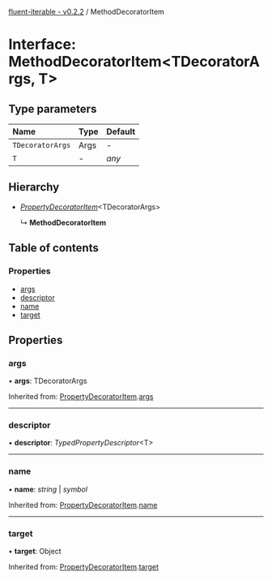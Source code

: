 [fluent-iterable - v0.2.2](../README.md) / MethodDecoratorItem

# Interface: MethodDecoratorItem<TDecoratorArgs, T\>

## Type parameters

Name | Type | Default |
:------ | :------ | :------ |
`TDecoratorArgs` | Args | - |
`T` | - | *any* |

## Hierarchy

* [*PropertyDecoratorItem*](propertydecoratoritem.md)<TDecoratorArgs\>

  ↳ **MethodDecoratorItem**

## Table of contents

### Properties

- [args](methoddecoratoritem.md#args)
- [descriptor](methoddecoratoritem.md#descriptor)
- [name](methoddecoratoritem.md#name)
- [target](methoddecoratoritem.md#target)

## Properties

### args

• **args**: TDecoratorArgs

Inherited from: [PropertyDecoratorItem](propertydecoratoritem.md).[args](propertydecoratoritem.md#args)

___

### descriptor

• **descriptor**: *TypedPropertyDescriptor*<T\>

___

### name

• **name**: *string* \| *symbol*

Inherited from: [PropertyDecoratorItem](propertydecoratoritem.md).[name](propertydecoratoritem.md#name)

___

### target

• **target**: Object

Inherited from: [PropertyDecoratorItem](propertydecoratoritem.md).[target](propertydecoratoritem.md#target)
